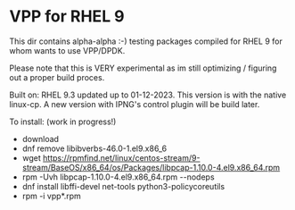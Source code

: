 # VPP for RHEL 9

This dir contains alpha-alpha :-) testing packages compiled for RHEL 9 for whom wants to use VPP/DPDK.

Please note that this is VERY experimental as im still optimizing / figuring out a proper build proces.

Built on: RHEL 9.3 updated up to 01-12-2023. This version is with the native linux-cp. A new version with IPNG's control plugin will be build later.

To install: (work in progress!)

- download
- dnf remove libibverbs-46.0-1.el9.x86_6
- wget https://rpmfind.net/linux/centos-stream/9-stream/BaseOS/x86_64/os/Packages/libpcap-1.10.0-4.el9.x86_64.rpm
- rpm -Uvh libpcap-1.10.0-4.el9.x86_64.rpm --nodeps
- dnf install libffi-devel net-tools python3-policycoreutils 
- rpm -i vpp*.rpm
